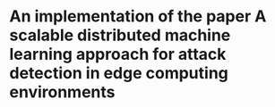 # An implementation of the paper A scalable distributed machine learning approach for attack detection in edge computing environments

